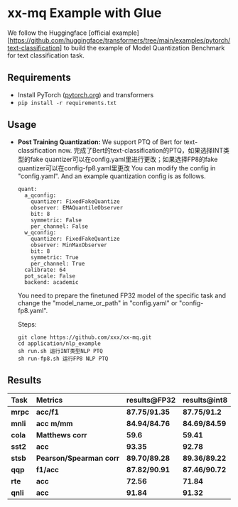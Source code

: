 # xx-mq Example with Glue

We follow the Huggingface [official example][https://github.com/huggingface/transformers/tree/main/examples/pytorch/text-classification] to build the example of Model Quantization Benchmark for text classification task.

## Requirements

- Install PyTorch ([pytorch.org](http://pytorch.org)) and transformers
- `pip install -r requirements.txt`

## Usage

- **Post Training Quantization:**
  We support PTQ of Bert for text-classification now.
  完成了Bert的text-classification的PTQ，如果选择INT类型的fake quantizer可以在config.yaml里进行更改；如果选择FP8的fake quantizer可以在config-fp8.yaml里更改
  You can modify the config in "config.yaml". And an example quantization config is as follows.
  ```
  quant:
    a_qconfig:
      quantizer: FixedFakeQuantize
      observer: EMAQuantileObserver
      bit: 8
      symmetric: False
      per_channel: False
    w_qconfig:
      quantizer: FixedFakeQuantize
      observer: MinMaxObserver
      bit: 8
      symmetric: True
      per_channel: True
    calibrate: 64
    pot_scale: False
    backend: academic
  ```
  You need to prepare the finetuned FP32 model of the specific task and change the "model_name_or_path" in "config.yaml" or "config-fp8.yaml".

  Steps:
    ```
    git clone https://github.com/xxx/xx-mq.git
    cd application/nlp_example
    sh run.sh 运行INT类型NLP PTQ
    sh run-fp8.sh 运行FP8 NLP PTQ
    ```

## Results

| Task             | Metrics                    | results@FP32                         | results@int8                  |
| :--------------- | :------------------------- | :----------------------------------- | :---------------------------- |
| **mrpc**         | **acc/f1**                 | **87.75/91.35**                      | **87.75/91.2**                |
| **mnli**         | **acc m/mm**               | **84.94/84.76**                      | **84.69/84.59**               |
| **cola**         | **Matthews corr**          | **59.6**                             | **59.41**                     |
| **sst2**         | **acc**                    | **93.35**                            | **92.78**                     |
| **stsb**         | **Pearson/Spearman corr**  | **89.70/89.28**                      | **89.36/89.22**               |
| **qqp**          | **f1/acc**                 | **87.82/90.91**                      | **87.46/90.72**               |
| **rte**          | **acc**                    | **72.56**                            | **71.84**                     |
| **qnli**         | **acc**                    | **91.84**                            | **91.32**                     |

